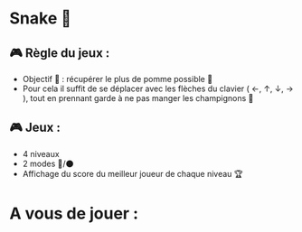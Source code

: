 # Snake 🐍

## 🎮 **Règle du jeux :**

- Objectif 🎯 : récupérer le plus de pomme possible 🍎
- Pour cela il suffit de se déplacer avec les flèches du clavier ( ←, ↑, ↓, → ), tout en prennant garde à ne pas manger les champignons 🍄

## 🎮 **Jeux :**

- 4 niveaux
- 2 modes 🌿/🌑
- Affichage du score du meilleur joueur de chaque niveau 🏆

# A vous de jouer :
